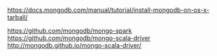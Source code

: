 https://docs.mongodb.com/manual/tutorial/install-mongodb-on-os-x-tarball/

https://github.com/mongodb/mongo-spark
https://github.com/mongodb/mongo-scala-driver
http://mongodb.github.io/mongo-scala-driver/
